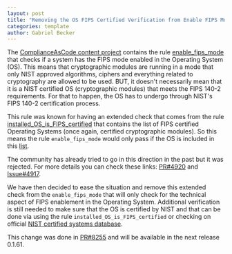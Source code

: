 ```yaml
---
layout: post
title: "Removing the OS FIPS Certified Verification from Enable FIPS Mode rule"
categories: template
author: Gabriel Becker
---
```



The [ComplianceAsCode content
project](https://github.com/ComplianceAsCode/content/) contains the rule [enable_fips_mode](https://github.com/ComplianceAsCode/content/blob/master/linux_os/guide/system/software/integrity/fips/enable_fips_mode/rule.yml) that checks if a
system has the FIPS mode enabled in the Operating System (OS). This means that cryptographic modules are
running in a mode that only NIST approved algorithms, ciphers and everything related
to cryptography are allowed to be used. BUT, it doesn't necessarily mean that
it is a NIST certified OS (cryptographic modules) that meets the
FIPS 140-2 requirements. For that to happen, the OS has to undergo
through NIST's FIPS 140-2 certification process.

This rule was known for having an extended check that comes from the rule
[installed_OS_is_FIPS_certified](https://github.com/ComplianceAsCode/content/blob/master/linux_os/guide/system/software/integrity/certified-vendor/installed_OS_is_FIPS_certified/rule.yml)
that contains the list of FIPS certified Operating Systems (once again,
certified cryptographic modules). So this means the rule `enable_fips_mode`
would only pass if the OS is included in this
[list](https://github.com/ComplianceAsCode/content/blob/master/linux_os/guide/system/software/integrity/certified-vendor/installed_OS_is_FIPS_certified/oval/shared.xml).

The community has already tried to go in this direction in the past but it was
rejected. For more details you can check these links:
[PR#4920](https://github.com/ComplianceAsCode/content/pull/4920) and [Issue#4917](https://github.com/ComplianceAsCode/content/issues/4917).

We have then decided to ease the situation and remove this extended check from
the `enable_fips_mode` that will only check for the technical aspect of FIPS
enablement in the Operating System. Additional verification is still needed to
make sure that the OS is certified by NIST and that can be done via using the
rule `installed_OS_is_FIPS_certified` or checking on official [NIST certified
systems database](https://csrc.nist.gov/projects/cryptographic-module-validation-program/validated-modules/search).

This change was done in
[PR#8255](https://github.com/ComplianceAsCode/content/pull/8255) and will be
available in the next release 0.1.61.


